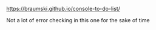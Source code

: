 https://braumski.github.io/console-to-do-list/

Not a lot of error checking in this one for the sake of time
